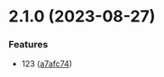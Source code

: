 # 2.1.0 (2023-08-27)


### Features

* 123 ([a7afc74](https://github.com/wangjs-jacky/test-package/commit/a7afc74e5a655200db5d0262caaa52f7f3516691))




